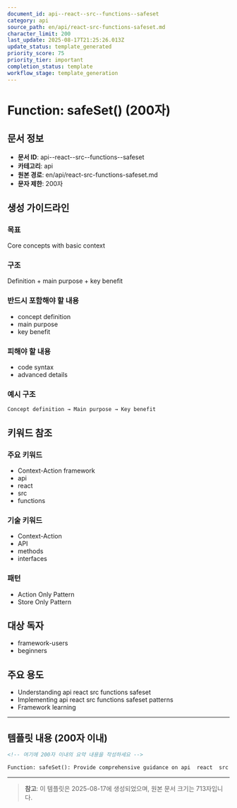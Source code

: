 ```yaml
---
document_id: api--react--src--functions--safeset
category: api
source_path: en/api/react-src-functions-safeset.md
character_limit: 200
last_update: 2025-08-17T21:25:26.013Z
update_status: template_generated
priority_score: 75
priority_tier: important
completion_status: template
workflow_stage: template_generation
---
```


# Function: safeSet() (200자)

## 문서 정보
- **문서 ID**: api--react--src--functions--safeset
- **카테고리**: api
- **원본 경로**: en/api/react-src-functions-safeset.md
- **문자 제한**: 200자

## 생성 가이드라인

### 목표
Core concepts with basic context

### 구조
Definition + main purpose + key benefit

### 반드시 포함해야 할 내용
- concept definition
- main purpose
- key benefit

### 피해야 할 내용  
- code syntax
- advanced details

### 예시 구조
```
Concept definition → Main purpose → Key benefit
```

## 키워드 참조

### 주요 키워드
- Context-Action framework
- api
- react
- src
- functions

### 기술 키워드
- Context-Action
- API
- methods
- interfaces

### 패턴
- Action Only Pattern
- Store Only Pattern

## 대상 독자
- framework-users
- beginners

## 주요 용도
- Understanding api  react  src  functions  safeset
- Implementing api  react  src  functions  safeset patterns
- Framework learning

---

## 템플릿 내용 (200자 이내)

```markdown
<!-- 여기에 200자 이내의 요약 내용을 작성하세요 -->

Function: safeSet(): Provide comprehensive guidance on api  react  src  functions  safeset의 핵심 개념과 Context-Action 프레임워크에서의 역할을 간단히 설명.
```

---

> **참고**: 이 템플릿은 2025-08-17에 생성되었으며, 
> 원본 문서 크기는 713자입니다.

